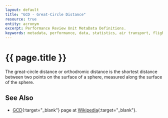 ```yaml
---
layout: default
title: "GCD - Great-Circle Distance"
resource: true
entity: acronym
excerpt: Performance Review Unit MetaData Definitions.
keywords: metadata, performance, data, statistics, air transport, flights, europe, delay, safety
---
```

# {{ page.title }}

The great-circle distance or orthodromic distance is the shortest
distance between two points on the surface of a sphere,
measured along the surface of the sphere.

## See Also

* [GCD][gcdWP]{:target="_blank"} page at [Wikipedia][wp]{:target="_blank"}.

[gcdWP]: <https://en.wikipedia.org/wiki/Great-circle_distance> "GCD - Wikipedia"
[wp]: <https://en.wikipedia.org> "Wikipedia"
